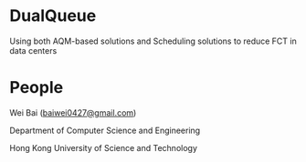 DualQueue
=========

Using both AQM-based solutions and Scheduling solutions to reduce FCT in data centers

People
==========

Wei Bai (baiwei0427@gmail.com)

Department of Computer Science and Engineering

Hong Kong University of Science and Technology

